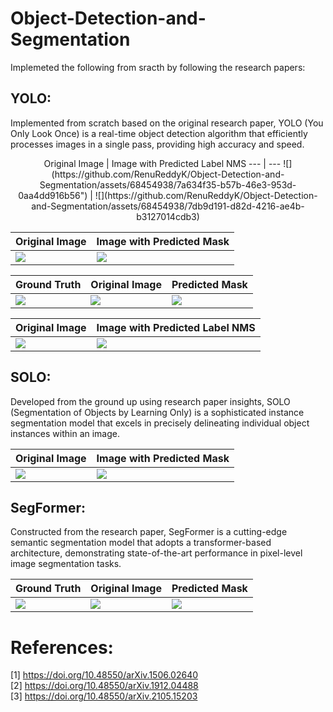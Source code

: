 # Object-Detection-and-Segmentation
Implemeted the following from sracth by following the research papers:

## YOLO:
Implemented from scratch based on the original research paper, YOLO (You Only Look Once) is a real-time object detection algorithm that efficiently processes images in a single pass, providing high accuracy and speed.
<p align="center">
Original Image | Image with Predicted Label NMS
--- | ---
 ![](https://github.com/RenuReddyK/Object-Detection-and-Segmentation/assets/68454938/7a634f35-b57b-46e3-953d-0aa4dd916b56") | ![](https://github.com/RenuReddyK/Object-Detection-and-Segmentation/assets/68454938/7db9d191-d82d-4216-ae4b-b3127014cdb3) 
 </p>

Original Image | Image with Predicted Mask
--- | ---
 ![](https://github.com/RenuReddyK/Object-Detection-and-Segmentation/assets/68454938/fa800270-5553-4b41-9d57-a93becefd7b0") | ![](https://github.com/RenuReddyK/Object-Detection-and-Segmentation/assets/68454938/150eda5b-2ea7-419c-8215-e4d1f4f8de97) 
 </p>
  
Ground Truth | Original Image | Predicted Mask 
--- | --- | ---
 ![](https://github.com/RenuReddyK/Object-Detection-and-Segmentation/assets/68454938/83cafdda-c438-4fbb-a709-68bb7b6cfb62") | ![](https://github.com/RenuReddyK/Object-Detection-and-Segmentation/assets/68454938/723824a5-d104-45c3-b7a8-0d240d989128) | ![](https://github.com/RenuReddyK/Object-Detection-and-Segmentation/assets/68454938/708d8ba6-4b13-487d-9c96-24f4c657906f)
</p>


Original Image | Image with Predicted Label NMS
--- | ---
 ![](https://github.com/RenuReddyK/Object-Detection-and-Segmentation/assets/68454938/7a634f35-b57b-46e3-953d-0aa4dd916b56") | ![](https://github.com/RenuReddyK/Object-Detection-and-Segmentation/assets/68454938/7db9d191-d82d-4216-ae4b-b3127014cdb3) 
 </p>

## SOLO:
Developed from the ground up using research paper insights, SOLO (Segmentation of Objects by Learning Only) is a sophisticated instance segmentation model that excels in precisely delineating individual object instances within an image.
<p align="center">
  
Original Image | Image with Predicted Mask
--- | ---
 ![](https://github.com/RenuReddyK/Object-Detection-and-Segmentation/assets/68454938/fa800270-5553-4b41-9d57-a93becefd7b0") | ![](https://github.com/RenuReddyK/Object-Detection-and-Segmentation/assets/68454938/150eda5b-2ea7-419c-8215-e4d1f4f8de97) 
 </p>

## SegFormer:
Constructed from the research paper, SegFormer is a cutting-edge semantic segmentation model that adopts a transformer-based architecture, demonstrating state-of-the-art performance in pixel-level image segmentation tasks.
<p align="center">
  
Ground Truth | Original Image | Predicted Mask 
--- | --- | ---
 ![](https://github.com/RenuReddyK/Object-Detection-and-Segmentation/assets/68454938/83cafdda-c438-4fbb-a709-68bb7b6cfb62") | ![](https://github.com/RenuReddyK/Object-Detection-and-Segmentation/assets/68454938/723824a5-d104-45c3-b7a8-0d240d989128) | ![](https://github.com/RenuReddyK/Object-Detection-and-Segmentation/assets/68454938/708d8ba6-4b13-487d-9c96-24f4c657906f)
</p>


# References:
[1] https://doi.org/10.48550/arXiv.1506.02640 <br>
[2] https://doi.org/10.48550/arXiv.1912.04488 <br>
[3] https://doi.org/10.48550/arXiv.2105.15203 <br>


